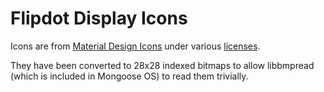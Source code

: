 # Flipdot Display Icons

Icons are from [Material Design Icons](https://materialdesignicons.com/) under
various
[licenses](https://github.com/Templarian/MaterialDesign/blob/master/LICENSE).

They have been converted to 28x28 indexed bitmaps to allow libbmpread (which is
included in Mongoose OS) to read them trivially.
